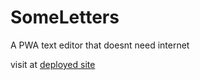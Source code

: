 # SomeLetters
A PWA text editor that doesnt need internet

visit at [deployed site](https://someletter-c47c382df77a.herokuapp.com/)